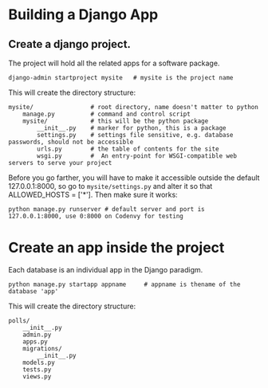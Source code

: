# Building a Django App

## Create a django project.
The project will hold all the related apps for a software package. 

    django-admin startproject mysite   # mysite is the project name

This will create the directory structure:

    mysite/                # root directory, name doesn't matter to python
        manage.py          # command and control script
        mysite/            # this will be the python package 
            __init__.py    # marker for python, this is a package
            settings.py    # settings file sensitive, e.g. database passwords, should not be accessible
            urls.py        # the table of contents for the site
            wsgi.py        #  An entry-point for WSGI-compatible web servers to serve your project

Before you go farther, you will have to make it accessible outside the default 127.0.0.1:8000, so go to `mysite/settings.py` and alter it so that ALLOWED_HOSTS = ['*'].  Then make sure it works:

    python manage.py runserver # default server and port is 127.0.0.1:8000, use 0:8000 on Codenvy for testing

# Create an app inside the project
Each database is an individual app in the Django paradigm. 

    python manage.py startapp appname     # appname is thename of the database 'app'

This will create the directory structure:

    polls/
        __init__.py
        admin.py
        apps.py
        migrations/
            __init__.py
        models.py
        tests.py
        views.py

